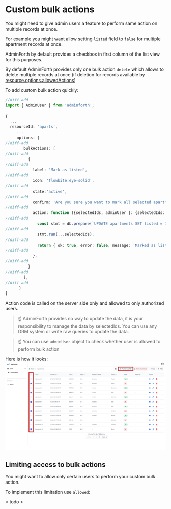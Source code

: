 # Custom bulk actions

You might need to give admin users a feature to perform same action on multiple records at once. 

For example you might want allow setting `listed` field to `false` for multiple apartment records at once. 

AdminForth by default provides a checkbox in first column of the list view for this purposes.
 
By default AdminForth provides only one bulk action `delete` which allows to delete multiple records at once 
(if deletion for records available by [resource.options.allowedActions](/docs/api/types/AdminForthConfig/type-aliases/AdminForthResource#optionsallowedactions))

To add custom bulk action quickly:

```ts
//diff-add
import { AdminUser } from 'adminforth';

{
  ...
  resourceId: 'aparts',
     ...
     options: {
//diff-add
        bulkActions: [
//diff-add
          {
//diff-add
            label: 'Mark as listed',
//diff-add
            icon: 'flowbite:eye-solid',
//diff-add
            state:'active',
//diff-add
            confirm: 'Are you sure you want to mark all selected apartments as listed?',
//diff-add
            action: function ({selectedIds, adminUser }: {selectedIds: any[], adminUser: AdminUser }) {
//diff-add
              const stmt = db.prepare(`UPDATE apartments SET listed = 1 WHERE id IN (${selectedIds.map(() => '?').join(',')})`);
//diff-add
              stmt.run(...selectedIds);
//diff-add
              return { ok: true, error: false, message: 'Marked as listed' }
//diff-add
            },
//diff-add
          }
//diff-add
        ],
//diff-add
      }
}
```

Action code is called on the server side only and allowed to only authorized users. 

> ☝️ AdminForth provides no way to update the data, it is your responsibility to manage the data by selectedIds. You can use any ORM system
> or write raw queries to update the data.

> ☝️ You can use `adminUser` object to check whether user is allowed to perform bulk action

Here is how it looks:
![alt text](<Custom bulk actions.png>)


## Limiting access to bulk actions

You might want to allow only certain users to perform your custom bulk action. 

To implement this limitation use `allowed`:

< todo >